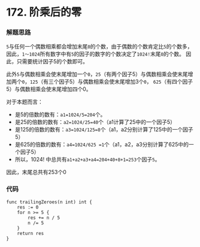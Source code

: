 # 172. 阶乘后的零

### 解题思路
``5``与任何一个偶数相乘都会增加末尾``0``的个数，由于偶数的个数肯定比``5``的个数多，
因此，``1～1024``所有数字中有``5``的因子的数字的个数决定了``1024!``末尾``0``的个数。
因此，只需要统计因子5的个数即可。

此外``5``与偶数相乘会使末尾增加一个``0``，``25``（有两个因子5）与偶数相乘会使末尾增加两个``0``，``125``（有三个因子5）与偶数相乘会使末尾增加3个``0``，
 ``625``（有四个因子5）与偶数相乘会使末尾增加四个0。
 
对于本题而言：
* 是5的倍数的数有：``a1=1024/5=204``个。
* 是25的倍数的数有：``a2=1024/25=40``个（a1计算了25中的一个因子5）
* 是125的倍数的数有：``a3=1024/125=8``个（a1，a2分别计算了125中的一个因子5）
* 是625的倍数的数有：``a4=1024/625 =1``个（a1，a2，a3分别计算了625中的一个因子5）
* 所以，1024! 中总共有``a1+a2+a3+a4=204+40+8+1=253``个因子``5``。

因此，末尾总共有253个0
### 代码
```golang
func trailingZeroes(n int) int {
	res := 0
	for n >= 5 {
		res += n / 5
		n /= 5
	}
	return res
}
```